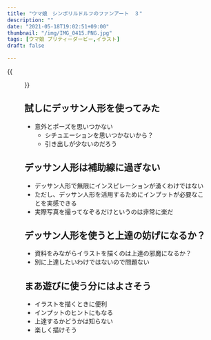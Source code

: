 ```yaml
---
title: "ウマ娘　シンボリルドルフのファンアート　３"
description: ""
date: "2021-05-18T19:02:51+09:00"
thumbnail: "/img/IMG_0415.PNG.jpg"
tags: [ウマ娘 プリティーダービー,イラスト]
draft: false

---
```

{{<figure src="/img/IMG_0414.jpg" width="640">}}
## 試しにデッサン人形を使ってみた
- 意外とポーズを思いつかない
  - シチュエーションを思いつかないから？
  - 引き出しが少ないのだろう

## デッサン人形は補助線に過ぎない
- デッサン人形で無限にインスピレーションが湧くわけではない
- ただし、デッサン人形を活用するためにインプットが必要なことを実感できる
- 実際写真を撮ってなぞるだけというのは非常に楽だ

## デッサン人形を使うと上達の妨げになるか？
- 資料をみながらイラストを描くのは上達の邪魔になるか？
- 別に上達したいわけではないので問題ない

## まあ遊びに使う分にはよさそう
- イラストを描くときに便利
- インプットのヒントにもなる
- 上達するかどうかは知らない
- 楽しく描けそう

